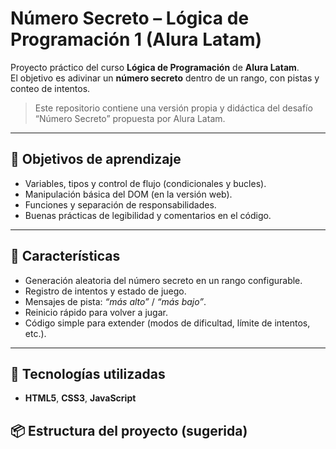 # Número Secreto – Lógica de Programación 1 (Alura Latam)


Proyecto práctico del curso **Lógica de Programación** de **Alura Latam**.  
El objetivo es adivinar un **número secreto** dentro de un rango, con pistas y conteo de intentos.

> Este repositorio contiene una versión propia y didáctica del desafío “Número Secreto” propuesta por Alura Latam.

---

## 🎯 Objetivos de aprendizaje
- Variables, tipos y control de flujo (condicionales y bucles).
- Manipulación básica del DOM (en la versión web).
- Funciones y separación de responsabilidades.
- Buenas prácticas de legibilidad y comentarios en el código.

---

## 🚀 Características
- Generación aleatoria del número secreto en un rango configurable.
- Registro de intentos y estado de juego.
- Mensajes de pista: *“más alto”* / *“más bajo”*.
- Reinicio rápido para volver a jugar.
- Código simple para extender (modos de dificultad, límite de intentos, etc.).

---

## 🧩 Tecnologías utilizadas
- **HTML5**, **CSS3**, **JavaScript** 


## 📦 Estructura del proyecto (sugerida)
